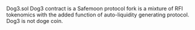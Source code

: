 Dog3.sol
Dog3 contract is a Safemoon protocol fork is a mixture of RFI tokenomics with the added function of auto-liquidity generating protocol. 
Dog3 is not doge coin.
